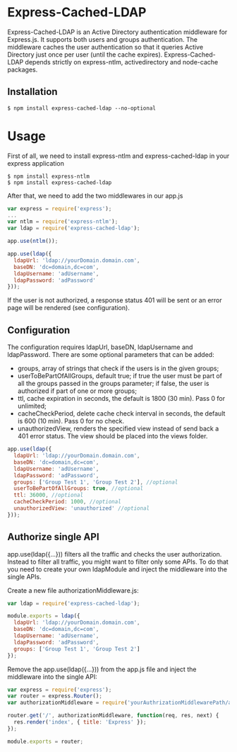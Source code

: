 Express-Cached-LDAP
========================

Express-Cached-LDAP is an Active Directory authentication middleware for Express.js. It supports both users and groups authentication. 
The middleware caches the user authentication so that it queries Active Directory just once per user (until the cache expires).
Express-Cached-LDAP depends strictly on express-ntlm, activedirectory and node-cache packages.

## Installation
    $ npm install express-cached-ldap --no-optional
    
# Usage

First of all, we need to install express-ntlm and express-cached-ldap in your express application

    $ npm install express-ntlm
    $ npm install express-cached-ldap

After that, we need to add the two middlewares in our app.js

```js
var express = require('express');
...
var ntlm = require('express-ntlm');
var ldap = require('express-cached-ldap');

app.use(ntlm());

app.use(ldap({
  ldapUrl: 'ldap://yourDomain.domain.com',
  baseDN: 'dc=domain,dc=com',
  ldapUsername: 'adUsername',
  ldapPassword: 'adPassword'
}));
```

If the user is not authorized, a response status 401 will be sent or an error page will be rendered (see configuration).

## Configuration

The configuration requires ldapUrl, baseDN, ldapUsername and ldapPassword.
There are some optional parameters that can be added:
- groups, array of strings that check if the users is in the given groups;
- userToBePartOfAllGroups, default true; if true the user must be part of all the groups passed in the groups parameter; if false, the user is authorized if part of one or more groups;
- ttl, cache expiration in seconds, the default is 1800 (30 min). Pass 0 for unlimited;
- cacheCheckPeriod, delete cache check interval in seconds, the default is 600 (10 min). Pass 0 for no check.
- unauthorizedView, renders the specified view instead of send back a 401 error status. The view should be placed into the views folder.

```js
app.use(ldap({
  ldapUrl: 'ldap://yourDomain.domain.com',
  baseDN: 'dc=domain,dc=com',
  ldapUsername: 'adUsername',
  ldapPassword: 'adPassword',
  groups: ['Group Test 1', 'Group Test 2'], //optional
  userToBePartOfAllGroups: true, //optional
  ttl: 36000, //optional
  cacheCheckPeriod: 1000, //optional
  unauthorizedView: 'unauthorized' //optional
}));
```

## Authorize single API

app.use(ldap({...})) filters all the traffic and checks the user authorization. 
Instead to filter all traffic, you might want to filter only some APIs.
To do that you need to create your own ldapModule and inject the middleware into the single APIs.

Create a new file authorizationMiddleware.js:

```js
var ldap = require('express-cached-ldap');

module.exports = ldap({
  ldapUrl: 'ldap://yourDomain.domain.com',
  baseDN: 'dc=domain,dc=com',
  ldapUsername: 'adUsername',
  ldapPassword: 'adPassword',
  groups: ['Group Test 1', 'Group Test 2']
});

```

Remove the app.use(ldap({...})) from the app.js file and inject the middleware into the single API:

```js
var express = require('express');
var router = express.Router();
var authorizationMiddleware = require('yourAuthrizationMiddlewarePath/authorizationMiddleware');

router.get('/', authorizationMiddleware, function(req, res, next) {
  res.render('index', { title: 'Express' });
});

module.exports = router;

```